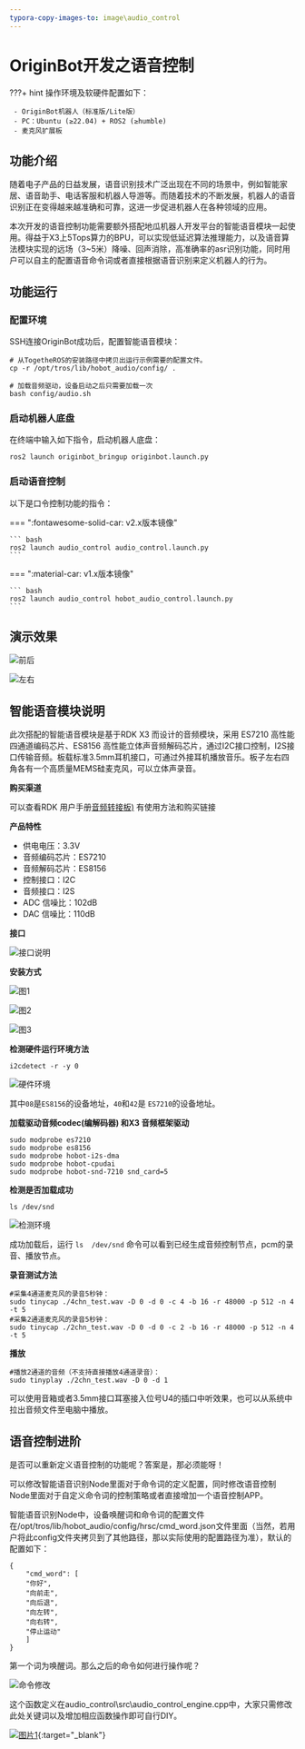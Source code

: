 ```yaml
---
typora-copy-images-to: image\audio_control
---
```


# **OriginBot开发之语音控制**

???+ hint
    操作环境及软硬件配置如下：

     - OriginBot机器人（标准版/Lite版）
     - PC：Ubuntu (≥22.04) + ROS2 (≥humble)
     - 麦克风扩展板



## **功能介绍**

随着电子产品的日益发展，语音识别技术广泛出现在不同的场景中，例如智能家居、语音助手、电话客服和机器人导游等。而随着技术的不断发展，机器人的语音识别正在变得越来越准确和可靠，这进一步促进机器人在各种领域的应用。

本次开发的语音控制功能需要额外搭配地瓜机器人开发平台的智能语音模块一起使用。得益于X3上5Tops算力的BPU，可以实现低延迟算法推理能力，以及语音算法模块实现的远场（3~5米）降噪、回声消除，高准确率的asr识别功能，同时用户可以自主的配置语音命令词或者直接根据语音识别来定义机器人的行为。

## **功能运行**

### **配置环境**

SSH连接OriginBot成功后，配置智能语音模块：

```
# 从TogetheROS的安装路径中拷贝出运行示例需要的配置文件。
cp -r /opt/tros/lib/hobot_audio/config/ .

# 加载音频驱动，设备启动之后只需要加载一次
bash config/audio.sh
```

### **启动机器人底盘**

在终端中输入如下指令，启动机器人底盘：

```
ros2 launch originbot_bringup originbot.launch.py
```

### **启动语音控制**

以下是口令控制功能的指令：

=== ":fontawesome-solid-car: v2.x版本镜像"

    ``` bash
    ros2 launch audio_control audio_control.launch.py
    ```

=== ":material-car: v1.x版本镜像"

    ``` bash
    ros2 launch audio_control hobot_audio_control.launch.py
    ```



## **演示效果**

![前后](../../assets/img/audio_control/前后.gif)

![左右](../../assets/img/audio_control/左右.gif)

## **智能语音模块说明**

此次搭配的智能语音模块是基于RDK X3 而设计的音频模块，采用 ES7210 高性能四通道编码芯片、ES8156 高性能立体声音频解码芯片，通过I2C接口控制，I2S接口传输音频。板载标准3.5mm耳机接口，可通过外接耳机播放音乐。板子左右四角各有一个高质量MEMS硅麦克风，可以立体声录音。

**购买渠道**

可以查看RDK 用户手册[音频转接板)](https://developer.d-robotics.cc/rdk_doc/Basic_Application/audio/audio_board_x3)
有使用方法和购买链接

**产品特性**

- 供电电压：3.3V
- 音频编码芯片：ES7210
- 音频解码芯片：ES8156
- 控制接口：I2C
- 音频接口：I2S
- ADC 信噪比：102dB
- DAC 信噪比：110dB

**接口**

![接口说明](../../assets/img/audio_control/接口说明.png)

**安装方式**

![图1](../../assets/img/audio_control/图1.png)

![图2](../../assets/img/audio_control/图2.png)

![图3](../../assets/img/audio_control/图3.png)

**检测硬件运行环境方法**

```
i2cdetect -r -y 0
```

![硬件环境](../../assets/img/audio_control/硬件环境.png)

其中`08`是`ES8156`的设备地址，`40`和`42`是 `ES7210`的设备地址。

**加载驱动音频codec(编解码器) 和X3 音频框架驱动**

```
sudo modprobe es7210
sudo modprobe es8156
sudo modprobe hobot-i2s-dma
sudo modprobe hobot-cpudai
sudo modprobe hobot-snd-7210 snd_card=5
```

**检测是否加载成功**

```
ls /dev/snd
```

![检测环境](../../assets/img/audio_control/检测环境.png)

成功加载后，运行 `ls  /dev/snd` 命令可以看到已经生成音频控制节点，pcm的录音、播放节点。

**录音测试方法**

```
#采集4通道麦克风的录音5秒钟：
sudo tinycap ./4chn_test.wav -D 0 -d 0 -c 4 -b 16 -r 48000 -p 512 -n 4 -t 5
#采集2通道麦克风的录音5秒钟：
sudo tinycap ./2chn_test.wav -D 0 -d 0 -c 2 -b 16 -r 48000 -p 512 -n 4 -t 5
```

**播放**

```
#播放2通道的音频（不支持直接播放4通道录音）：
sudo tinyplay ./2chn_test.wav -D 0 -d 1
```

可以使用音箱或者3.5mm接口耳塞接入位号U4的插口中听效果，也可以从系统中拉出音频文件至电脑中播放。

## **语音控制进阶**

是否可以重新定义语音控制的功能呢？答案是，那必须能呀！

可以修改智能语音识别Node里面对于命令词的定义配置，同时修改语音控制Node里面对于自定义命令词的控制策略或者直接增加一个语音控制APP。

智能语音识别Node中，设备唤醒词和命令词的配置文件在/opt/tros/lib/hobot_audio/config/hrsc/cmd_word.json文件里面（当然，若用户将此config文件夹拷贝到了其他路径，那以实际使用的配置路径为准），默认的配置如下：

```
{
    "cmd_word": [
    "你好",
    "向前走",
    "向后退",
    "向左转",
    "向右转",
    "停止运动"
    ]
}
```

第一个词为唤醒词。那么之后的命令如何进行操作呢？

![命令修改](../../assets/img/audio_control/命令修改.png)

这个函数定义在audio_control\src\audio_control_engine.cpp中，大家只需修改此处关键词以及增加相应函数操作即可自行DIY。



[![图片1](../../assets/img/footer.png)](https://www.guyuehome.com/){:target="_blank"}
